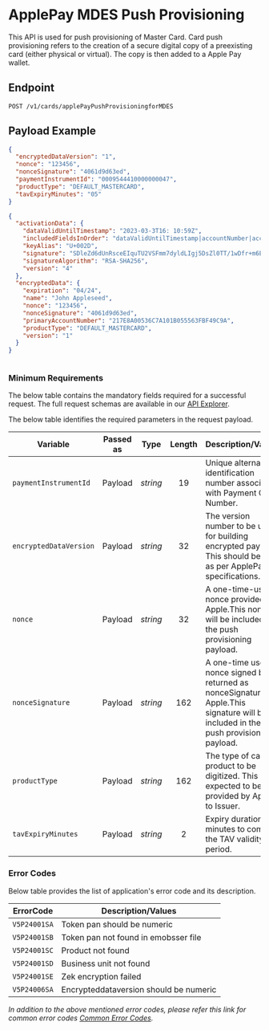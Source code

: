 # ApplePay MDES Push Provisioning

This API is used for push provisioning of Master Card. Card push provisioning refers to the creation of a secure digital copy of a preexisting card (either physical or virtual). The copy is then added to a Apple Pay wallet.

## Endpoint

`POST /v1/cards/applePayPushProvisioningforMDES`

## Payload Example

<!--
type: tab
titles: Request, Response, Error
-->

```json
{
  "encryptedDataVersion": "1",
  "nonce": "123456",
  "nonceSignature": "4061d9d63ed",
  "paymentInstrumentId": "0009544410000000047",
  "productType": "DEFAULT_MASTERCARD",
  "tavExpiryMinutes": "05"
}
```

<!--
type: tab
-->

```json
{
  "activationData": {
    "dataValidUntilTimestamp": "2023-03-3T16: 10:59Z",
    "includedFieldsInOrder": "dataValidUntilTimestamp|accountNumber|accountExpiry",
    "keyAlias": "U+002D",
    "signature": "SDleZd6dUnRsceEIquTU2VSFmm7dyldLIgj5DsZl0TT/1wDfr+m6EhKFuXjc0SoX20dkK/UF0bHJ4l3kqdTIWWSTqqAH86HJQ2bWVAN/bIWXVtnvrEHjaLF0XQ+yxiCibg6BjNsh+cjBVNmGPrMP4rlIvJui2LuXyyJYeQVMzP1DrBtEXUNGTYUI6VDrO4EZrJYN7vOleI0P1DsTFd3I3s/E9ei6XwJ6gRJJLva9qtkjgFRCETfYkxOLLGM41u5cfoGeBEUITnKE0fJyz+KKq4EZSVW/41Dfiu+CfcAM71PeBkeD7na6H5pDyNEmZuUqU836DjfbdBtPStYaletO+A==",
    "signatureAlgorithm": "RSA-SHA256",
    "version": "4"
  },
  "encryptedData": {
    "expiration": "04/24",
    "name": "John Appleseed",
    "nonce": "123456",
    "nonceSignature": "4061d9d63ed",
    "primaryAccountNumber": "217E8A00536C7A101B055563FBF49C9A",
    "productType": "DEFAULT_MASTERCARD",
    "version": "1"
  }
}
```

<!--
type: tab
-->

```json

```

<!-- type: tab-end -->

### Minimum Requirements

The below table contains the mandatory fields required for a successful request. The full request schemas are available in our [API Explorer](../api/?type=post&path/v1/cards/applePayPushProvisioningforMDES).

The below table identifies the required parameters in the request payload.

| Variable | Passed as | Type | Length | Description/Values |
| -------- | :-------: | :--: | :------------: | ------------------ |
| `paymentInstrumentId` | Payload | *string* | 19 | Unique alternate identification number associated with Payment Card Number. |
| `encryptedDataVersion` | Payload | *string* | 32 | The version number to be used for building encrypted payload. This should be '1' as per ApplePay specifications. |
| `nonce` | Payload | *string* | 32 | A one-time-use nonce provided by Apple.This nonce will be included in the push provisioning payload. |
| `nonceSignature` | Payload | *string* | 162 | A one-time use nonce signed by SE returned as nonceSignature by Apple.This signature will be included in the push provisioning payload. |
| `productType` | Payload | *string* | 162 | The type of card product to be digitized. This is expected to be provided by Apple to Issuer. |
| `tavExpiryMinutes` | Payload | *string* | 2 | Expiry duration in minutes to compute the TAV validity period. |


### Error Codes

Below table provides the list of application's error code and its description.

| ErrorCode |  Description/Values |
| --------  | ------------------ |
| `V5P24001SA` | Token pan should be numeric |
| `V5P24001SB` | Token pan not found in emobsser file |
| `V5P24001SC` | Product not found |
| `V5P24001SD` | Business unit not found |
| `V5P24001SE` | Zek encryption failed |
| `V5P24006SA` | Encrypteddataversion should be numeric |

*In addition to the above mentioned error codes, please refer this link for common error codes [Common Error Codes](?path=docs/Common_Error_Code.md).*
